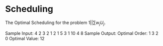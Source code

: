 # Scheduling
The Optimal Scheduling for the problem $1||\sum w_j U_j$.

Sample Input:
4
2 3 2 1
2 1 5 3
1 10 4 8
Sample Output:
Optimal Order: 1 3 2 0 
Optimal Value: 12
